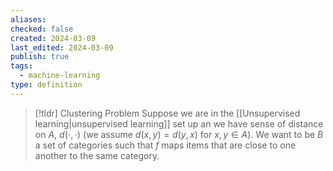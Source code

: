 ```yaml
---
aliases: 
checked: false
created: 2024-03-09
last_edited: 2024-03-09
publish: true
tags:
  - machine-learning
type: definition
---
```

>[!tldr] Clustering Problem
>Suppose we are in the [[Unsupervised learning|unsupervised learning]] set up an we have sense of distance on $A$, $d(\cdot, \cdot)$ (we assume $d(x,y) = d(y,x)$ for $x,y \in A$). We want to be $B$ a set of categories such that $f$ maps items that are close to one another to the same category.

